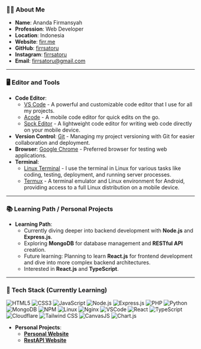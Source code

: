 ### 👨‍💻 About Me
- **Name**: Ananda Firmansyah
- **Profession**: Web Developer
- **Location**: Indonesia
- **Website**: [firr.me](https://firr.me)
- **GitHub**: [firrsatoru](https://github.com/firrsatoru)
- **Instagram**: [firrsatoru](https://www.instagram.com/firrsatoru)
- **Email**: firrsatoru@gmail.com

---

### 🖥️ Editor and Tools
- **Code Editor**: 
  - [VS Code](https://code.visualstudio.com/) - A powerful and customizable code editor that I use for all my projects.
  - [Acode](https://play.google.com/store/apps/details?id=com.foxdebug.acode) - A mobile code editor for quick edits on the go.
  - [Spck Editor](https://play.google.com/store/apps/details?id=com.ionicframework.spck) - A lightweight code editor for writing web code directly on your mobile device.
- **Version Control**: [Git](https://git-scm.com/) - Managing my project versioning with Git for easier collaboration and deployment.
- **Browser**: [Google Chrome](https://www.google.com/chrome/) - Preferred browser for testing web applications.
- **Terminal**: 
  - [Linux Terminal](https://www.gnu.org/software/bash/) - I use the terminal in Linux for various tasks like coding, testing, deployment, and running server processes.
  - [Termux](https://termux.com/) - A terminal emulator and Linux environment for Android, providing access to a full Linux distribution on a mobile device.

---

### 📚 Learning Path / Personal Projects
- **Learning Path**:
  - Currently diving deeper into backend development with **Node.js** and **Express.js**.
  - Exploring **MongoDB** for database management and **RESTful API** creation.
  - Future learning: Planning to learn **React.js** for frontend development and dive into more complex backend architectures.
  - Interested in **React.js** and **TypeScript**.

---

### 🚀 Tech Stack (Currently Learning)
![HTML5](https://img.shields.io/badge/-HTML5-E34F26?style=flat&logo=html5&logoColor=white)
![CSS3](https://img.shields.io/badge/-CSS3-1572B6?style=flat&logo=css3&logoColor=white)
![JavaScript](https://img.shields.io/badge/-JavaScript-F7DF1E?style=flat&logo=javascript&logoColor=black)
![Node.js](https://img.shields.io/badge/-Node.js-339933?style=flat&logo=node.js&logoColor=white)
![Express.js](https://img.shields.io/badge/-Express.js-000000?style=flat&logo=express&logoColor=white)
![PHP](https://img.shields.io/badge/-PHP-777BB4?style=flat&logo=php&logoColor=white)
![Python](https://img.shields.io/badge/-Python-3776AB?style=flat&logo=python&logoColor=white)
![MongoDB](https://img.shields.io/badge/-MongoDB-47A248?style=flat&logo=mongodb&logoColor=white)
![NPM](https://img.shields.io/badge/-NPM-CB3837?style=flat&logo=npm&logoColor=white)
![Linux](https://img.shields.io/badge/-Linux-FCC624?style=flat&logo=linux&logoColor=black)
![Nginx](https://img.shields.io/badge/-Nginx-009639?style=flat&logo=nginx&logoColor=white)
![VSCode](https://img.shields.io/badge/-VSCode-007ACC?style=flat&logo=visual-studio-code&logoColor=white)
![React](https://img.shields.io/badge/-React-61DAFB?style=flat&logo=react&logoColor=black)
![TypeScript](https://img.shields.io/badge/-TypeScript-3178C6?style=flat&logo=typescript&logoColor=white)
![Cloudflare](https://img.shields.io/badge/-Cloudflare-F38020?style=flat&logo=cloudflare&logoColor=white)
![Tailwind CSS](https://img.shields.io/badge/-Tailwind%20CSS-38B2AC?style=flat&logo=tailwind-css&logoColor=white)
![CanvasJS](https://img.shields.io/badge/-CanvasJS-3E8C6F?style=flat&logo=canvasjs&logoColor=white)
![Chart.js](https://img.shields.io/badge/-Chart.js-F46A50?style=flat&logo=chart.js&logoColor=white)


- **Personal Projects**:
  - **[Personal Website](https://firr.my.id)**
  - **[RestAPI Website](https://firrcp.xyz/)**
